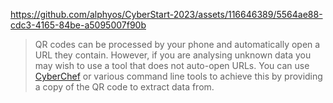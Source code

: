 


https://github.com/alphyos/CyberStart-2023/assets/116646389/5564ae88-cdc3-4165-84be-a5095007f90b


>QR codes can be processed by your phone and automatically open a URL they contain. However, if you are analysing unknown data you may wish to use a tool that does not auto-open URLs. You can use [CyberChef](https://gchq.github.io/CyberChef/) or various command line tools to achieve this by providing a copy of the QR code to extract data from.
